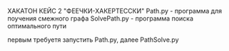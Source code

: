 ХАКАТОН КЕЙС 2 "ФЕЕЧКИ-ХАКЕРТЕССКИ"
Path.py - программа для поучения смежного графа
SolvePath.py - программа поиска оптимального пути

первым требуетя запустить Path.py, далее PathSolve.py
